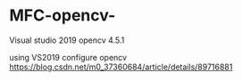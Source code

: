# MFC-opencv-

Visual studio 2019
opencv 4.5.1

using VS2019 configure opencv
https://blog.csdn.net/m0_37360684/article/details/89716881

